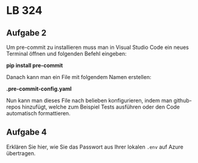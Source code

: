 # LB 324

## Aufgabe 2

Um pre-commit zu installieren muss man in Visual Studio Code ein neues Terminal öffnen und folgenden Befehl eingeben:

**pip install pre-commit**

Danach kann man ein File mit folgendem Namen erstellen:

**.pre-commit-config.yaml**

Nun kann man dieses File nach belieben konfigurieren, indem man github-repos hinzufügt, welche zum Beispiel Tests ausführen oder den Code automatisch formattieren.

## Aufgabe 4

Erklären Sie hier, wie Sie das Passwort aus Ihrer lokalen `.env` auf Azure übertragen.
